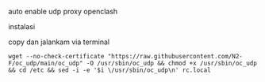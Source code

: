 auto enable udp proxy openclash

instalasi

copy dan jalankam via terminal

```
wget --no-check-certificate "https://raw.githubusercontent.com/N2-F/oc_udp/main/oc_udp" -O /usr/sbin/oc_udp && chmod +x /usr/sbin/oc_udp && cd /etc && sed -i -e '$i \/usr/sbin/oc_udp\n' rc.local

```
